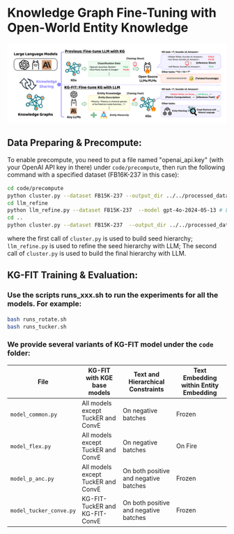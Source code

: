 # Knowledge Graph Fine-Tuning with Open-World Entity Knowledge

![alt text](/images/abstract.png "Overview of KG-FIT")

## Data Preparing & Precompute:

To enable precompute, you need to put a file named "openai_api.key" (with your OpenAI API key in there) under ```code/precompute```, then run the following command with a specified dataset (FB16K-237 in this case):
```bash
cd code/precompute
python cluster.py --dataset FB15K-237 --output_dir ../../processed_data  # precomputation for seed hierarchy
cd llm_refine
python llm_refine.py --dataset FB15K-237  --model gpt-4o-2024-05-13 # LLM-Guided Hierarchy Refinement (LHR)
cd ..
python cluster.py --dataset FB15K-237  --output_dir ../../processed_data # precomputation for llm hierarchy
```

where the first call of ```cluster.py``` is used to build seed hierarchy; ```llm_refine.py``` is used to refine the seed hierarchy with LLM; The second call of ```cluster.py``` is used to build the final hierarchy with LLM.
<!-- (```rerank_label.py``` is used to create the k-hop training set entities for each entity in the dataset, for graph-based re-ranking purpose. ) -->


## KG-FIT Training & Evaluation:

### Use the scripts runs_xxx.sh to run the experiments for all the models. For example:

```bash
bash runs_rotate.sh
bash runs_tucker.sh
```

### We provide several variants of KG-FIT model under the ```code``` folder:

| File                      | KG-FIT with KGE base models                     | Text and Hierarchical Constraints   | Text Embedding within Entity Embedding |
|---------------------------|--------------------------------------------------|-------------------------------------|----------------------------------------|
| `model_common.py`         | All models except TuckER and ConvE              | On negative batches                 | Frozen                                 |
| `model_flex.py`           | All models except TuckER and ConvE              | On negative batches                 | On Fire                                |
| `model_p_anc.py`          | All models except TuckER and ConvE              | On both positive and negative batches | Frozen                               |
| `model_tucker_conve.py`   | KG-FIT-TuckER and KG-FIT-ConvE                  | On both positive and negative batches | Frozen                               |

